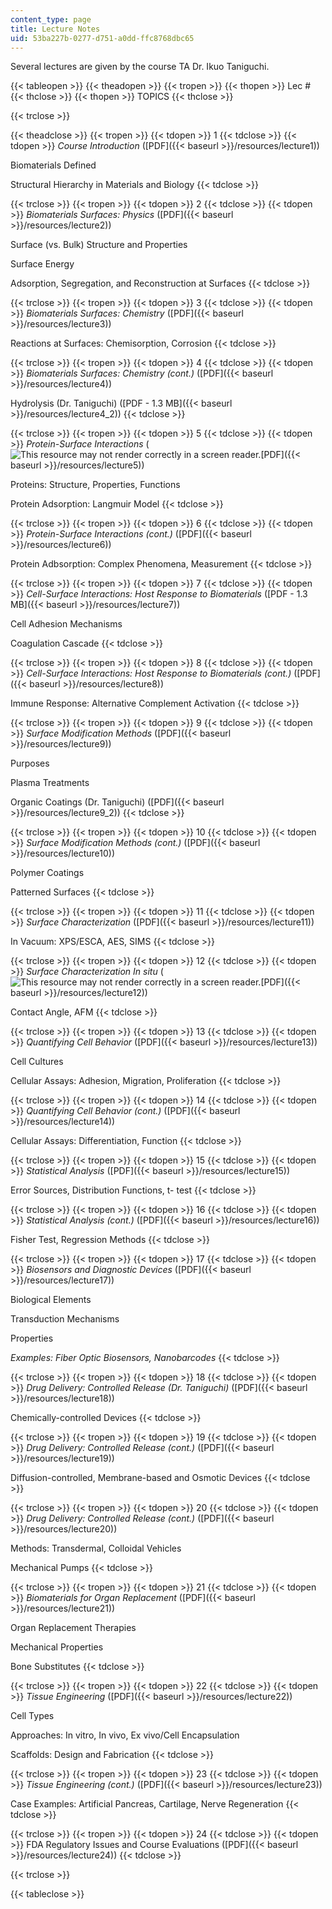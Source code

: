 ```yaml
---
content_type: page
title: Lecture Notes
uid: 53ba227b-0277-d751-a0dd-ffc8768dbc65
---
```


Several lectures are given by the course TA Dr. Ikuo Taniguchi.

{{< tableopen >}}
{{< theadopen >}}
{{< tropen >}}
{{< thopen >}}
Lec #
{{< thclose >}}
{{< thopen >}}
TOPICS
{{< thclose >}}

{{< trclose >}}

{{< theadclose >}}
{{< tropen >}}
{{< tdopen >}}
1
{{< tdclose >}}
{{< tdopen >}}
_Course Introduction_ ([PDF]({{< baseurl >}}/resources/lecture1))  
  
Biomaterials Defined  
  
Structural Hierarchy in Materials and Biology
{{< tdclose >}}

{{< trclose >}}
{{< tropen >}}
{{< tdopen >}}
2
{{< tdclose >}}
{{< tdopen >}}
_Biomaterials Surfaces: Physics_ ([PDF]({{< baseurl >}}/resources/lecture2))  
  
Surface (vs. Bulk) Structure and Properties  
  
Surface Energy  
  
Adsorption, Segregation, and Reconstruction at Surfaces
{{< tdclose >}}

{{< trclose >}}
{{< tropen >}}
{{< tdopen >}}
3
{{< tdclose >}}
{{< tdopen >}}
_Biomaterials Surfaces: Chemistry_ ([PDF]({{< baseurl >}}/resources/lecture3))  
  
Reactions at Surfaces: Chemisorption, Corrosion
{{< tdclose >}}

{{< trclose >}}
{{< tropen >}}
{{< tdopen >}}
4
{{< tdclose >}}
{{< tdopen >}}
_Biomaterials Surfaces: Chemistry (cont.)_ ([PDF]({{< baseurl >}}/resources/lecture4))  
  
Hydrolysis (Dr. Taniguchi) ([PDF - 1.3 MB]({{< baseurl >}}/resources/lecture4_2))
{{< tdclose >}}

{{< trclose >}}
{{< tropen >}}
{{< tdopen >}}
5
{{< tdclose >}}
{{< tdopen >}}
_Protein-Surface Interactions_ (![This resource may not render correctly in a screen reader.](/images/inacessible.gif)[PDF]({{< baseurl >}}/resources/lecture5))  
  
Proteins: Structure, Properties, Functions  
  
Protein Adsorption: Langmuir Model
{{< tdclose >}}

{{< trclose >}}
{{< tropen >}}
{{< tdopen >}}
6
{{< tdclose >}}
{{< tdopen >}}
_Protein-Surface Interactions (cont.)_ ([PDF]({{< baseurl >}}/resources/lecture6))  
  
Protein Adbsorption: Complex Phenomena, Measurement
{{< tdclose >}}

{{< trclose >}}
{{< tropen >}}
{{< tdopen >}}
7
{{< tdclose >}}
{{< tdopen >}}
_Cell-Surface Interactions: Host Response to Biomaterials_ ([PDF - 1.3 MB]({{< baseurl >}}/resources/lecture7))  
  
Cell Adhesion Mechanisms  
  
Coagulation Cascade
{{< tdclose >}}

{{< trclose >}}
{{< tropen >}}
{{< tdopen >}}
8
{{< tdclose >}}
{{< tdopen >}}
_Cell-Surface Interactions: Host Response to Biomaterials (cont.)_ ([PDF]({{< baseurl >}}/resources/lecture8))  
  
Immune Response: Alternative Complement Activation
{{< tdclose >}}

{{< trclose >}}
{{< tropen >}}
{{< tdopen >}}
9
{{< tdclose >}}
{{< tdopen >}}
_Surface Modification Methods_ ([PDF]({{< baseurl >}}/resources/lecture9))  
  
Purposes  
  
Plasma Treatments  
  
Organic Coatings (Dr. Taniguchi) ([PDF]({{< baseurl >}}/resources/lecture9_2))
{{< tdclose >}}

{{< trclose >}}
{{< tropen >}}
{{< tdopen >}}
10
{{< tdclose >}}
{{< tdopen >}}
_Surface Modification Methods (cont.)_ ([PDF]({{< baseurl >}}/resources/lecture10))  
  
Polymer Coatings  
  
Patterned Surfaces
{{< tdclose >}}

{{< trclose >}}
{{< tropen >}}
{{< tdopen >}}
11
{{< tdclose >}}
{{< tdopen >}}
_Surface Characterization_ ([PDF]({{< baseurl >}}/resources/lecture11))  
  
In Vacuum: XPS/ESCA, AES, SIMS
{{< tdclose >}}

{{< trclose >}}
{{< tropen >}}
{{< tdopen >}}
12
{{< tdclose >}}
{{< tdopen >}}
_Surface Characterization In situ_ (![This resource may not render correctly in a screen reader.](/images/inacessible.gif)[PDF]({{< baseurl >}}/resources/lecture12))  
  
Contact Angle, AFM
{{< tdclose >}}

{{< trclose >}}
{{< tropen >}}
{{< tdopen >}}
13
{{< tdclose >}}
{{< tdopen >}}
_Quantifying Cell Behavior_ ([PDF]({{< baseurl >}}/resources/lecture13))  
  
Cell Cultures  
  
Cellular Assays: Adhesion, Migration, Proliferation
{{< tdclose >}}

{{< trclose >}}
{{< tropen >}}
{{< tdopen >}}
14
{{< tdclose >}}
{{< tdopen >}}
_Quantifying Cell Behavior (cont.)_ ([PDF]({{< baseurl >}}/resources/lecture14))  
  
Cellular Assays: Differentiation, Function
{{< tdclose >}}

{{< trclose >}}
{{< tropen >}}
{{< tdopen >}}
15
{{< tdclose >}}
{{< tdopen >}}
_Statistical Analysis_ ([PDF]({{< baseurl >}}/resources/lecture15))  
  
Error Sources, Distribution Functions, t- test
{{< tdclose >}}

{{< trclose >}}
{{< tropen >}}
{{< tdopen >}}
16
{{< tdclose >}}
{{< tdopen >}}
_Statistical Analysis (cont.)_ ([PDF]({{< baseurl >}}/resources/lecture16))  
  
Fisher Test, Regression Methods
{{< tdclose >}}

{{< trclose >}}
{{< tropen >}}
{{< tdopen >}}
17
{{< tdclose >}}
{{< tdopen >}}
_Biosensors and Diagnostic Devices_ ([PDF]({{< baseurl >}}/resources/lecture17))  
  
Biological Elements  
  
Transduction Mechanisms  
  
Properties  
  
_Examples: Fiber Optic Biosensors, Nanobarcodes_
{{< tdclose >}}

{{< trclose >}}
{{< tropen >}}
{{< tdopen >}}
18
{{< tdclose >}}
{{< tdopen >}}
_Drug Delivery: Controlled Release (Dr. Taniguchi)_ ([PDF]({{< baseurl >}}/resources/lecture18))  
  
Chemically-controlled Devices
{{< tdclose >}}

{{< trclose >}}
{{< tropen >}}
{{< tdopen >}}
19
{{< tdclose >}}
{{< tdopen >}}
_Drug Delivery: Controlled Release (cont.)_ ([PDF]({{< baseurl >}}/resources/lecture19))  
  
Diffusion-controlled, Membrane-based and Osmotic Devices
{{< tdclose >}}

{{< trclose >}}
{{< tropen >}}
{{< tdopen >}}
20
{{< tdclose >}}
{{< tdopen >}}
_Drug Delivery: Controlled Release (cont.)_ ([PDF]({{< baseurl >}}/resources/lecture20))  
  
Methods: Transdermal, Colloidal Vehicles  
  
Mechanical Pumps
{{< tdclose >}}

{{< trclose >}}
{{< tropen >}}
{{< tdopen >}}
21
{{< tdclose >}}
{{< tdopen >}}
_Biomaterials for Organ Replacement_ ([PDF]({{< baseurl >}}/resources/lecture21))  
  
Organ Replacement Therapies  
  
Mechanical Properties  
  
Bone Substitutes
{{< tdclose >}}

{{< trclose >}}
{{< tropen >}}
{{< tdopen >}}
22
{{< tdclose >}}
{{< tdopen >}}
_Tissue Engineering_ ([PDF]({{< baseurl >}}/resources/lecture22))  
  
Cell Types  
  
Approaches: In vitro, In vivo, Ex vivo/Cell Encapsulation  
  
Scaffolds: Design and Fabrication
{{< tdclose >}}

{{< trclose >}}
{{< tropen >}}
{{< tdopen >}}
23
{{< tdclose >}}
{{< tdopen >}}
_Tissue Engineering (cont.)_ ([PDF]({{< baseurl >}}/resources/lecture23))  
  
Case Examples: Artificial Pancreas, Cartilage, Nerve Regeneration
{{< tdclose >}}

{{< trclose >}}
{{< tropen >}}
{{< tdopen >}}
24
{{< tdclose >}}
{{< tdopen >}}
FDA Regulatory Issues and Course Evaluations ([PDF]({{< baseurl >}}/resources/lecture24))
{{< tdclose >}}

{{< trclose >}}

{{< tableclose >}}
